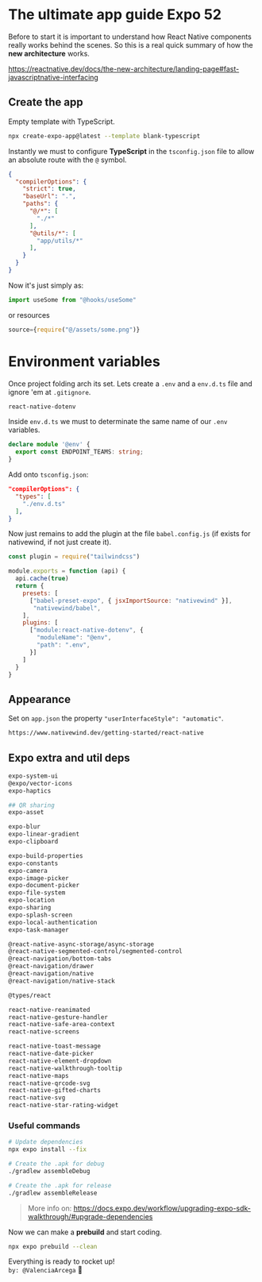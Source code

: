 # The ultimate app guide Expo 52

Before to start it is important to understand how React Native components really works behind the scenes.
So this is a real quick summary of how the **new architecture** works.

https://reactnative.dev/docs/the-new-architecture/landing-page#fast-javascriptnative-interfacing

## Create the app
Empty template with TypeScript.

```bash
npx create-expo-app@latest --template blank-typescript
```
Instantly we must to configure **TypeScript** in the `tsconfig.json` file to allow an absolute route with the `@` symbol.
```json
{
  "compilerOptions": {
    "strict": true,
    "baseUrl": ".",
    "paths": {
      "@/*": [
        "./*"
      ],
      "@utils/*": [
        "app/utils/*"
      ],
    }
  }
}
```
Now it's just simply as:
```js
import useSome from "@hooks/useSome"
```
or resources
```js
source={require("@/assets/some.png")}
```
# Environment variables
Once project folding arch its set. Lets create a `.env` and a `env.d.ts` file and ignore 'em at `.gitignore`.
```bash
react-native-dotenv
```
Inside `env.d.ts` we must to determinate the same name of our `.env` variables.
```ts
declare module '@env' {
  export const ENDPOINT_TEAMS: string;
}
```
Add onto `tsconfig.json`: 
```json
"compilerOptions": {
  "types": [
    "./env.d.ts"
  ],
}
```
Now just remains to add the plugin at the file `babel.config.js` (if exists for nativewind, if not just create it).
```js
const plugin = require("tailwindcss")

module.exports = function (api) {
  api.cache(true)
  return {
    presets: [
      ["babel-preset-expo", { jsxImportSource: "nativewind" }],
       "nativewind/babel",
    ],
    plugins: [
      ["module:react-native-dotenv", {
        "moduleName": "@env",
        "path": ".env",
      }]
    ]
  }
}
```
## Appearance

Set on `app.json` the property `"userInterfaceStyle": "automatic"`.
```bash
https://www.nativewind.dev/getting-started/react-native
```

## Expo extra and util deps

```bash
expo-system-ui
@expo/vector-icons
expo-haptics

## QR sharing
expo-asset

expo-blur
expo-linear-gradient
expo-clipboard

expo-build-properties
expo-constants
expo-camera
expo-image-picker
expo-document-picker
expo-file-system
expo-location
expo-sharing
expo-splash-screen
expo-local-authentication
expo-task-manager

@react-native-async-storage/async-storage
@react-native-segmented-control/segmented-control
@react-navigation/bottom-tabs
@react-navigation/drawer
@react-navigation/native
@react-navigation/native-stack

@types/react

react-native-reanimated
react-native-gesture-handler
react-native-safe-area-context
react-native-screens

react-native-toast-message
react-native-date-picker
react-native-element-dropdown
react-native-walkthrough-tooltip
react-native-maps
react-native-qrcode-svg
react-native-gifted-charts
react-native-svg
react-native-star-rating-widget
```

### Useful commands
```bash
# Update dependencies
npx expo install --fix

# Create the .apk for debug
./gradlew assembleDebug

# Create the .apk for release
./gradlew assembleRelease
```
> More info on: https://docs.expo.dev/workflow/upgrading-expo-sdk-walkthrough/#upgrade-dependencies


Now we can make a **prebuild** and start coding. 
```bash
npx expo prebuild --clean
```

Everything is ready to rocket up!   
`by: @ValenciaArcega` 🚀
